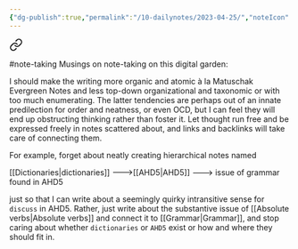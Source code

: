 ```yaml
---
{"dg-publish":true,"permalink":"/10-dailynotes/2023-04-25/","noteIcon":"2","created":"","updated":""}
---
```



<div class="transclusion internal-embed is-loaded"><a class="markdown-embed-link" href="/substance-over-structure/" aria-label="Open link"><svg xmlns="http://www.w3.org/2000/svg" width="24" height="24" viewBox="0 0 24 24" fill="none" stroke="currentColor" stroke-width="2" stroke-linecap="round" stroke-linejoin="round" class="svg-icon lucide-link"><path d="M10 13a5 5 0 0 0 7.54.54l3-3a5 5 0 0 0-7.07-7.07l-1.72 1.71"></path><path d="M14 11a5 5 0 0 0-7.54-.54l-3 3a5 5 0 0 0 7.07 7.07l1.71-1.71"></path></svg></a><div class="markdown-embed">




#note-taking 
Musings on note-taking on this digital garden:

I should make the writing more organic and atomic à la Matuschak Evergreen Notes and less top-down organizational and taxonomic or with too much enumerating. The latter tendencies are perhaps out of an innate predilection for order and neatness, or even OCD, but I can feel they will end up obstructing thinking rather than foster it. Let thought run free and be expressed freely in notes scattered about, and links and backlinks will take care of connecting them.

For example, forget about neatly creating hierarchical notes named

[[Dictionaries\|dictionaries]] 
--->[[AHD5\|AHD5]]
	---> issue of grammar found in AHD5

just so that I can write about a seemingly quirky intransitive sense for `discuss` in AHD5. Rather, just write about the substantive issue of [[Absolute verbs\|Absolute verbs]] and connect it to [[Grammar\|Grammar]], and stop caring about whether `dictionaries` or `AHD5` exist or how and where they should fit in.

</div></div>
